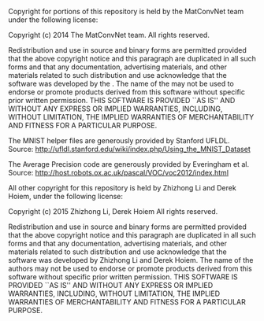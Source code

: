 Copyright for portions of this repository is held by the MatConvNet team under the following license:

Copyright (c) 2014 The MatConvNet team.
All rights reserved.

Redistribution and use in source and binary forms are permitted
provided that the above copyright notice and this paragraph are
duplicated in all such forms and that any documentation,
advertising materials, and other materials related to such
distribution and use acknowledge that the software was developed
by the <organization>. The name of the
<organization> may not be used to endorse or promote products derived
from this software without specific prior written permission.
THIS SOFTWARE IS PROVIDED ``AS IS'' AND WITHOUT ANY EXPRESS OR
IMPLIED WARRANTIES, INCLUDING, WITHOUT LIMITATION, THE IMPLIED
WARRANTIES OF MERCHANTABILITY AND FITNESS FOR A PARTICULAR PURPOSE.

The MNIST helper files are generously provided by Stanford UFLDL. Source: http://ufldl.stanford.edu/wiki/index.php/Using_the_MNIST_Dataset

The Average Precision code are generously provided by Everingham et al. Source: http://host.robots.ox.ac.uk/pascal/VOC/voc2012/index.html

All other copyright for this repository is held by Zhizhong Li and Derek Hoiem, under the following license:

Copyright (c) 2015 Zhizhong Li, Derek Hoiem
All rights reserved.

Redistribution and use in source and binary forms are permitted
provided that the above copyright notice and this paragraph are
duplicated in all such forms and that any documentation,
advertising materials, and other materials related to such
distribution and use acknowledge that the software was developed
by Zhizhong Li and Derek Hoiem. The name of the
authors may not be used to endorse or promote products derived
from this software without specific prior written permission.
THIS SOFTWARE IS PROVIDED ``AS IS'' AND WITHOUT ANY EXPRESS OR
IMPLIED WARRANTIES, INCLUDING, WITHOUT LIMITATION, THE IMPLIED
WARRANTIES OF MERCHANTABILITY AND FITNESS FOR A PARTICULAR PURPOSE.